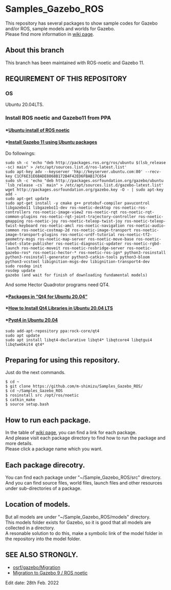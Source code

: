 # Samples_Gazebo_ROS
This repository has several packages to show sample codes for Gazebo and/or ROS, sample models and worlds for Gazebo.  
Please find more information in [wiki page](https://github.com/m-shimizu/Samples_Gazebo_ROS/wiki).  

## About this branch  
This branch has been maintained with ROS-noetic and Gazebo 11.  

## REQUIREMENT OF THIS REPOSITORY

### OS
Ubuntu 20.04LTS.  

### Install ROS noetic and Gazebo11 from PPA
#### *[Ubuntu install of ROS noetic](http://wiki.ros.org/noetic/Installation/Ubuntu)
#### *[Install Gazebo 11 using Ubuntu packages](http://gazebosim.org/tutorials?cat=install&tut=install_ubuntu&ver=11.0)  
Do followings:

    sudo sh -c 'echo "deb http://packages.ros.org/ros/ubuntu $(lsb_release -sc) main" > /etc/apt/sources.list.d/ros-latest.list'  
    sudo apt-key adv --keyserver 'hkp://keyserver.ubuntu.com:80' --recv-key C1CF6E31E6BADE8868B172B4F42ED6FBAB17C654  
    sudo sh -c 'echo "deb http://packages.osrfoundation.org/gazebo/ubuntu `lsb_release -cs` main" > /etc/apt/sources.list.d/gazebo-latest.list'  
    wget http://packages.osrfoundation.org/gazebo.key -O - | sudo apt-key add -   
    sudo apt-get update  
    sudo apt-get install -y cmake g++ protobuf-compiler pavucontrol libgazebo11 libgazebo11-dev ros-noetic-desktop ros-noetic-ros-controllers ros-noetic-image-view2 ros-noetic-rqt ros-noetic-rqt-common-plugins ros-noetic-rqt-joint-trajectory-controller ros-noetic-gmapping ros-noetic-joy ros-noetic-teleop-twist-joy ros-noetic-teleop-twist-keyboard ros-noetic-amcl ros-noetic-navigation ros-noetic-audio-common ros-noetic-costmap-2d ros-noetic-image-transport ros-noetic-image-transport-plugins ros-noetic-urdf-tutorial ros-noetic-tf2-geometry-msgs ros-noetic-map-server ros-noetic-move-base ros-noetic-robot-state-publisher ros-noetic-diagnostic-updater ros-noetic-rgbd-launch ros-noetic-moveit ros-noetic-rosbridge-server ros-noetic-gazebo-ros* ros-noetic-hector-* ros-noetic-ros-ign* python3-rosinstall python3-rosinstall-generator python3-catkin-tools python3-bloom python3-vcstool libignition-msgs-dev libignition-transport4-dev  
    sudo rosdep init  
    rosdep update  
    gazebo (and wait for finish of downloading fundamental models)  
    
And some Hector Quadrotor programs need QT4.  
    
#### *[Packages in “Qt4 for Ubuntu 20.04”](https://launchpad.net/~rock-core/+archive/ubuntu/qt4/+packages)  
#### *[How to Install Qt4 Libraries in Ubuntu 20.04 LTS](https://ubuntuhandbook.org/index.php/2020/07/install-qt4-ubuntu-20-04/)  
#### *[Pyqt4 in Ubuntu 20.04](https://stackoverflow.com/questions/61818849/pyqt4-in-ubuntu-20-04)  
    sudo add-apt-repository ppa:rock-core/qt4  
    sudo apt update  
    sudo apt install libqt4-declarative libqt4* libqtcore4 libqtgui4 libqtwebkit4 qt4*  

## Preparing for using this repository.  
Just do the next commands.  

    $ cd ~  
    $ git clone https://github.com/m-shimizu/Samples_Gazebo_ROS/  
    $ cd ~/Samples_Gazebo_ROS  
    $ rosinstall src /opt/ros/noetic
    $ catkin_make  
    $ source setup.bash  

## How to run each package.  
In the table of [wiki page](https://github.com/m-shimizu/Samples_Gazebo_ROS/wiki), you can find a link for each package.  
And please visit each package directory to find how to run the package and more details.  
Please click a package name which you want.  

## Each package direcotry.  
You can find each package under "~/Sample_Gazebo_ROS/src" directory.  
And you can find source files, world files, launch files and other resources under sub-directories of a package.  

## Location of models.
But all models are under "~/Sample_Gazebo_ROS/models" directory.  
This models folder exists for Gazebo, so it is good that all models are collected in a directory.  
A resonable solution to do this, make a symbolic link of the model folder in the repository into the model folder.  

## SEE ALSO STRONGLY.  
* [osrf/gazebo/Migration](https://bitbucket.org/osrf/gazebo/src/default/Migration.md)  
* [Migration to Gazebo 9 / ROS noetic](https://github.com/wuwushrek/sim_cf/issues/2)  

Edit date: 28th Feb. 2022
